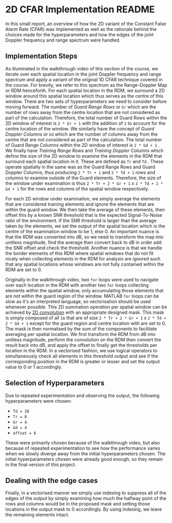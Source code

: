 # 2D CFAR Implementation README

In this small report, an overview of how the 2D variant of the Constant False Alarm Rate (CFAR) was implemented as well as the rationale behind the choices made for the hyperparameters and how the edges of the joint Doppler frequency and range spectrum were handled.

## Implementation Steps

As illuminated in the walkthrough video of this section of the course, we iterate over each spatial location in the joint Doppler frequency and range spectrum and apply a variant of the original 1D CFAR technique covered in the course. For brevity, we refer to this spectrum as the Range-Doppler Map or RDM henceforth. For each spatial location in the RDM, we surround a 2D window around this spatial location which thus serves as the centre of this window. There are two sets of hyperparameters we need to consider before moving forward. The number of _Guard Range Rows_ or `Gr` which are the number of rows away from the centre location that are not considered as part of the calculation. Therefore, the total number of Guard Rows within the 2D window of interest is `2 * Gr + 1` with the addition of `1` to account for the centre location of the window. We similarly have the concept of _Guard Doppler Columns_ or `Gd` which are the number of columns away from the centre that are not considered as part of the calculation. The total number of Guard Range Columns within the 2D window of interest is `2 * Gd + 1` . We finally have _Training Range Rows_ and _Training Doppler Columns_ which define the size of the 2D window to examine the elements in the RDM that surround each spatial location in it. These are defined as `Tr` and `Td` . These operate spatially in the same was as the Guard Range Rows and Guard Doppler Columns, thus producing `2 * Tr + 1` and `2 * Td + 1` rows and columns to examine outside of the Guard elements. Therefore, the size of the window under examination is thus `2 * Tr + 2 * Gr + 1` x `2 * Td + 2 * Gd + 1` for the rows and columns of the spatial window respectively.

For each 2D window under examination, we simply average the elements that are considered training elements and ignore the elements that are within the guard window. We then take the average of these elements, then offset this by a known SNR threshold that is the expected Signal-To-Noise ratio of the environment. If the SNR threshold is larger than the average taken by the elements, we set the output of the spatial location which is the centre of the examination window to be 1, else 0. An important nuance is that the RDM was converted into dB, so we need to transform the map into unitless magnitude, find the average then convert back to dB in order add the SNR offset and check the threshold. Another nuance is that we handle the border elements of this RDM where spatial windows that do not fit nicely when collecting elements in the RDM for analysis are ignored such that any spatial locations whose windows are not fully contained within the RDM are set to 0.

Originally in the walkthrough video, two `for` loops were used to navigate over each location in the RDM with another two `for` loops collecting elements within the spatial window, only accumulating those elements that are not within the guard region of the window.  MATLAB `for` loops can be slow as it's an interpreted language, so vectorisation should be used whenever possible.  This 2D summation operation per spatial window can be achieved by [2D convolution](http://www.songho.ca/dsp/convolution/convolution2d_example.html) with an appropriate designed mask.  This mask is simply composed of all `1`s that are of size `2 * Tr + 2 * Gr + 1` x `2 * Td + 2 * Gd + 1` except for the guard region and centre location with are set to 0.  The mask is then normalised by the sum of the components to facilitate averaging per spatial location.  We first transform the RDM from dB into unitless magnitude, perform the convolution on the RDM then convert the result back into dB, and apply the offset to finally get the thresholds per location in the RDM.  In a vectorised fashion, we use logical operators to simultaneously check all elements in this threshold output and see if the corresponding position in the RDM is greater or lesser and set the output value to 0 or 1 accordingly.

## Selection of Hyperparameters

Due to repeated experimentation and observing the output, the following hyperparameters were chosen:

* `Td = 10`
* `Tr = 8`
* `Gr = 4`
* `Gd = 4`
* `offset = 6`

These were primarily chosen because of the walkthrough video, but also because of repeated experimentation to see how the performance varies when we slowly diverge away from the initial hyperparameters chosen.  The initial hyperparameters chosen were already good enough, so they remain in the final version of this project.

## Dealing with the edge cases

Finally, in a vectorised manner we simply use indexing to suppress all of the edges of the output by simply examining how much the halfway point of the rows and columns would be in the proposed mask and setting those locations in the output mask to 0 accordingly.  By using indexing, we leave the remaining elements intact.